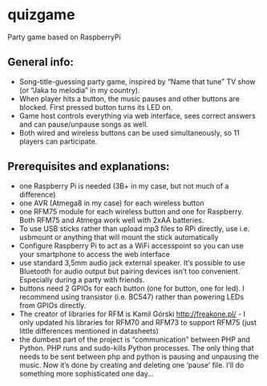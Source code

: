 # quizgame
Party game based on RaspberryPi


## General info:

-	Song-title-guessing party game, inspired by “Name that tune” TV show (or “Jaka to melodia” in my country).
-	When player hits a button, the music pauses and other buttons are blocked. First pressed button turns its LED on. 
- Game host controls everything via web interface, sees correct answers and can pause/unpause songs as well. 
-	Both wired and wireless buttons can be used simultaneously, so 11 players can participate. 


## Prerequisites and explanations:
-	one Raspberry Pi is needed (3B+ in my case, but not much of a difference)
-	one AVR (Atmega8 in my case) for each wireless button
-	one RFM75 module for each wireless button and one for Raspberry. Both RFM75 and Atmega work well with 2xAA batteries.
-	To use USB sticks rather than upload mp3 files to RPi directly, use i.e. usbmount or anything that will mount the stick automatically
-	Configure Raspberry Pi to act as a WiFi accesspoint so you can use your smartphone to access the web interface
-	use standard 3,5mm audio jack external speaker. It’s possible to use Bluetooth for audio output but pairing devices isn’t too convenient. Especially during a party with friends.
-	buttons need 2 GPIOs for each button (one for button, one for led). I recommend using transistor (i.e. BC547) rather than powering LEDs from GPIOs directly.
-	The creator of libraries for RFM is Kamil Górski http://freakone.pl/ - I only updated his libraries for RFM70 and RFM73 to support RFM75 (just little differences mentioned in datasheets)
-	the dumbest part of the project is “communication” between PHP and Python. PHP runs and sudo-kills Python processes. The only thing that needs to be sent between php and python is pausing and unpausing the music. Now it’s done by creating and deleting one ‘pause’ file. I’ll do something more sophisticated one day…



